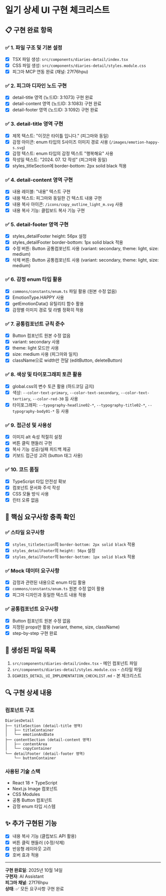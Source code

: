 # 일기 상세 UI 구현 체크리스트

## 📋 구현 완료 항목

### ✅ 1. 파일 구조 및 기본 설정
- [x] TSX 파일 생성: `src/components/diaries-detail/index.tsx`
- [x] CSS 파일 생성: `src/components/diaries-detail/styles.module.css`
- [x] 피그마 MCP 연동 완료 (채널: 27f76hpu)

### ✅ 2. 피그마 디자인 노드 구현
- [x] detail-title 영역 (노드ID: 3:1073) 구현 완료
- [x] detail-content 영역 (노드ID: 3:1083) 구현 완료  
- [x] detail-footer 영역 (노드ID: 3:1092) 구현 완료

### ✅ 3. detail-title 영역 구현
- [x] 제목 텍스트: "이것은 타이틀 입니다." (피그마와 동일)
- [x] 감정 아이콘: enum 타입의 S사이즈 이미지 경로 사용 (`/images/emotion-happy-s.svg`)
- [x] 감정 텍스트: enum 타입의 감정 텍스트 "행복해요" 사용
- [x] 작성일 텍스트: "2024. 07. 12 작성" (피그마와 동일)
- [x] styles_titleSection에 border-bottom: 2px solid black 적용

### ✅ 4. detail-content 영역 구현
- [x] 내용 레이블: "내용" 텍스트 구현
- [x] 내용 텍스트: 피그마와 동일한 긴 텍스트 내용 구현
- [x] 내용 복사 아이콘: `/icons/copy_outline_light_m.svg` 사용
- [x] 내용 복사 기능: 클립보드 복사 기능 구현

### ✅ 5. detail-footer 영역 구현
- [x] styles_detailFooter height: 56px 설정
- [x] styles_detailFooter border-bottom: 1px solid black 적용
- [x] 수정 버튼: Button 공통컴포넌트 사용 (variant: secondary, theme: light, size: medium)
- [x] 삭제 버튼: Button 공통컴포넌트 사용 (variant: secondary, theme: light, size: medium)

### ✅ 6. 감정 enum 타입 활용
- [x] `commons/constants/enum.ts` 파일 활용 (원본 수정 없음)
- [x] EmotionType.HAPPY 사용
- [x] getEmotionData() 유틸리티 함수 활용
- [x] 감정별 이미지 경로 및 라벨 정확히 적용

### ✅ 7. 공통컴포넌트 규칙 준수
- [x] Button 컴포넌트 원본 수정 없음
- [x] variant: secondary 사용
- [x] theme: light 모드만 사용
- [x] size: medium 사용 (피그마와 일치)
- [x] className으로 width만 전달 (editButton, deleteButton)

### ✅ 8. 색상 및 타이포그래피 토큰 활용
- [x] global.css의 변수 토큰 활용 (하드코딩 금지)
- [x] 색상: `--color-text-primary`, `--color-text-secondary`, `--color-text-tertiary`, `--color-red-30` 등 사용
- [x] 타이포그래피: `--typography-headline02-*`, `--typography-title02-*`, `--typography-body01-*` 등 사용

### ✅ 9. 접근성 및 사용성
- [x] 이미지 alt 속성 적절히 설정
- [x] 버튼 클릭 핸들러 구현
- [x] 복사 기능 성공/실패 피드백 제공
- [x] 키보드 접근성 고려 (button 태그 사용)

### ✅ 10. 코드 품질
- [x] TypeScript 타입 안전성 확보
- [x] 컴포넌트 문서화 주석 작성
- [x] CSS 모듈 방식 사용
- [x] 린터 오류 없음

## 🎯 핵심 요구사항 충족 확인

### ✅ 스타일 요구사항
- [x] `styles_titleSection`의 `border-bottom: 2px solid black` 적용
- [x] `styles_detailFooter`의 `height: 56px` 설정
- [x] `styles_detailFooter`의 `border-bottom: 1px solid black` 적용

### ✅ Mock 데이터 요구사항
- [x] 감정과 관련된 내용으로 enum 타입 활용
- [x] `commons/constants/enum.ts` 원본 수정 없이 활용
- [x] 피그마 디자인과 동일한 텍스트 내용 적용

### ✅ 공통컴포넌트 요구사항
- [x] Button 컴포넌트 원본 수정 없음
- [x] 지정된 props만 활용 (variant, theme, size, className)
- [x] step-by-step 구현 완료

## 📁 생성된 파일 목록
1. `src/components/diaries-detail/index.tsx` - 메인 컴포넌트 파일
2. `src/components/diaries-detail/styles.module.css` - 스타일 파일
3. `DIARIES_DETAIL_UI_IMPLEMENTATION_CHECKLIST.md` - 본 체크리스트

## 🔍 구현 상세 내용

### 컴포넌트 구조
```
DiariesDetail
├── titleSection (detail-title 영역)
│   ├── titleContainer
│   └── emotionAndDate
├── contentSection (detail-content 영역)
│   ├── contentArea
│   └── copyContainer
└── detailFooter (detail-footer 영역)
    └── buttonContainer
```

### 사용된 기술 스택
- React 18 + TypeScript
- Next.js Image 컴포넌트
- CSS Modules
- 공통 Button 컴포넌트
- 감정 enum 타입 시스템

## ✨ 추가 구현된 기능
- [x] 내용 복사 기능 (클립보드 API 활용)
- [x] 버튼 클릭 핸들러 (수정/삭제)
- [x] 반응형 레이아웃 고려
- [x] 호버 효과 적용

---

**구현 완료일**: 2025년 10월 14일  
**구현자**: AI Assistant  
**피그마 채널**: 27f76hpu  
**상태**: ✅ 모든 요구사항 구현 완료
